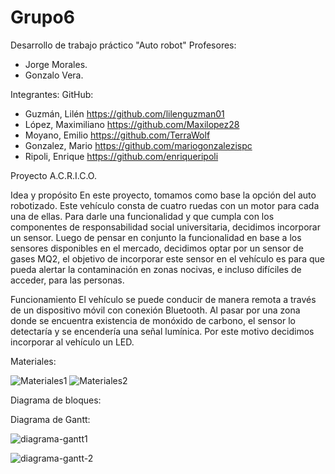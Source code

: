 # Grupo6
Desarrollo de trabajo práctico "Auto robot"
Profesores:
- Jorge Morales.
- Gonzalo Vera.

Integrantes: GitHub:
- Guzmán, Lilén https://github.com/lilenguzman01
- López, Maximiliano https://github.com/Maxilopez28
- Moyano, Emilio https://github.com/TerraWolf
- Gonzalez, Mario https://github.com/mariogonzalezispc
- Ripoli, Enrique https://github.com/enriqueripoli





Proyecto A.C.R.I.C.O.


Idea y propósito
En este proyecto, tomamos como base la opción del auto robotizado. Este vehículo consta de cuatro ruedas con un motor para cada una de ellas. 
Para darle una funcionalidad y que cumpla con los componentes de responsabilidad social universitaria, decidimos incorporar un sensor. Luego de pensar en conjunto la funcionalidad en base a los sensores disponibles en el mercado, decidimos optar por un sensor de gases MQ2, el objetivo de incorporar este sensor en el vehículo es para que pueda alertar la contaminación en zonas nocivas, e incluso difíciles de acceder, para las personas.

Funcionamiento
El vehículo se puede conducir de manera remota a través de un dispositivo móvil con conexión Bluetooth. Al pasar por una zona donde se encuentra existencia de monóxido de carbono, el sensor lo detectaría y se encendería una señal lumínica. Por este motivo decidimos incorporar al vehículo un LED.



Materiales:


![Materiales1](https://user-images.githubusercontent.com/108995163/192034405-f67acad2-1860-4a7d-904f-fe3479957a64.png)
![Materiales2](https://user-images.githubusercontent.com/108995163/192034488-15aff819-878f-41f2-9261-fe4a299af7f5.png)


Diagrama de bloques:




Diagrama de Gantt:


![diagrama-gantt1](https://user-images.githubusercontent.com/108995163/192034617-1176a6db-b402-4ed4-839b-fb11e9b42ab2.png)

![diagrama-gantt-2](https://user-images.githubusercontent.com/108995163/192034653-e769332f-334a-4aab-a1cb-17a1483318b5.png)


